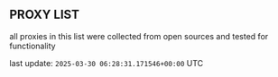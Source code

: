 ## PROXY LIST

all proxies in this list were collected from open sources and tested for functionality

last update: `2025-03-30 06:28:31.171546+00:00` UTC